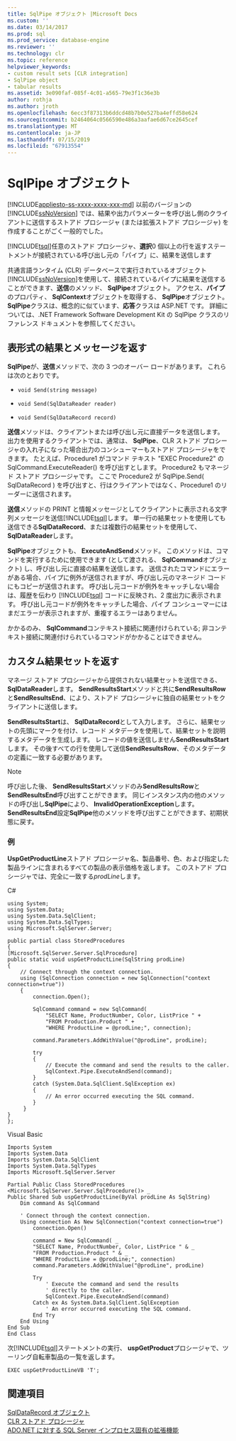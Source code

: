 ```yaml
---
title: SqlPipe オブジェクト |Microsoft Docs
ms.custom: ''
ms.date: 03/14/2017
ms.prod: sql
ms.prod_service: database-engine
ms.reviewer: ''
ms.technology: clr
ms.topic: reference
helpviewer_keywords:
- custom result sets [CLR integration]
- SqlPipe object
- tabular results
ms.assetid: 3e090faf-085f-4c01-a565-79e3f1c36e3b
author: rothja
ms.author: jroth
ms.openlocfilehash: 6ecc3f87313b6ddcd48b7b0e527ba4effd58e624
ms.sourcegitcommit: b2464064c0566590e486a3aafae6d67ce2645cef
ms.translationtype: MT
ms.contentlocale: ja-JP
ms.lasthandoff: 07/15/2019
ms.locfileid: "67913554"
---
```

# <a name="sqlpipe-object"></a>SqlPipe オブジェクト
[!INCLUDE[appliesto-ss-xxxx-xxxx-xxx-md](../../includes/appliesto-ss-xxxx-xxxx-xxx-md.md)]
  以前のバージョンの [!INCLUDE[ssNoVersion](../../includes/ssnoversion-md.md)] では、結果や出力パラメーターを呼び出し側のクライアントに送信するストアド プロシージャ (または拡張ストアド プロシージャ) を作成することがごく一般的でした。  
  
 [!INCLUDE[tsql](../../includes/tsql-md.md)]任意のストアド プロシージャ、**選択**0 個以上の行を返すステートメントが接続されている呼び出し元の「パイプ」に、結果を送信します  
  
 共通言語ランタイム (CLR) データベースで実行されているオブジェクト[!INCLUDE[ssNoVersion](../../includes/ssnoversion-md.md)]を使用して、接続されているパイプに結果を送信することができます、**送信**のメソッド、 **SqlPipe**オブジェクト。 アクセス、**パイプ**のプロパティ、 **SqlContext**オブジェクトを取得する、 **SqlPipe**オブジェクト。 **SqlPipe**クラスは、概念的に似ています、**応答**クラスは ASP.NET です。 詳細については、.NET Framework Software Development Kit の SqlPipe クラスのリファレンス ドキュメントを参照してください。  
  
## <a name="returning-tabular-results-and-messages"></a>表形式の結果とメッセージを返す  
 **SqlPipe**が、**送信**メソッドで、次の 3 つのオーバー ロードがあります。 これらは次のとおりです。  
  
-   `void Send(string message)`  
  
-   `void Send(SqlDataReader reader)`  
  
-   `void Send(SqlDataRecord record)`  
  
 **送信**メソッドは、クライアントまたは呼び出し元に直接データを送信します。 出力を使用するクライアントでは、通常は、 **SqlPipe**、CLR ストアド プロシージャの入れ子になった場合出力のコンシューマーもストアド プロシージャをできます。 たとえば、Procedure1 がコマンド テキスト "EXEC Procedure2" の SqlCommand.ExecuteReader() を呼び出すとします。 Procedure2 もマネージド ストアド プロシージャです。 ここで Procedure2 が SqlPipe.Send( SqlDataRecord ) を呼び出すと、行はクライアントではなく、Procedure1 のリーダーに送信されます。  
  
 **送信**メソッドの PRINT と情報メッセージとしてクライアントに表示される文字列メッセージを送信[!INCLUDE[tsql](../../includes/tsql-md.md)]します。 単一行の結果セットを使用しても送信できる**SqlDataRecord**、または複数行の結果セットを使用して、 **SqlDataReader**します。  
  
 **SqlPipe**オブジェクトも、 **ExecuteAndSend**メソッド。 このメソッドは、コマンドを実行するために使用できます (として渡される、 **SqlCommand**オブジェクト) し、呼び出し元に直接の結果を送信します。 送信されたコマンドにエラーがある場合、パイプに例外が送信されますが、呼び出し元のマネージド コードにもコピーが送信されます。 呼び出し元コードが例外をキャッチしない場合は、履歴を伝わり [!INCLUDE[tsql](../../includes/tsql-md.md)] コードに反映され、2 度出力に表示されます。 呼び出し元コードが例外をキャッチした場合、パイプ コンシューマーにはまだエラーが表示されますが、重複するエラーはありません。  
  
 かかるのみ、 **SqlCommand**コンテキスト接続に関連付けられている; 非コンテキスト接続に関連付けられているコマンドがかかることはできません。  
  
## <a name="returning-custom-result-sets"></a>カスタム結果セットを返す  
 マネージ ストアド プロシージャから提供されない結果セットを送信できる、 **SqlDataReader**します。 **SendResultsStart**メソッドと共に**SendResultsRow**と**SendResultsEnd**、により、ストアド プロシージャに独自の結果セットをクライアントに送信します。  
  
 **SendResultsStart**は、 **SqlDataRecord**として入力します。 さらに、結果セットの先頭にマークを付け、レコード メタデータを使用して、結果セットを説明するメタデータを生成します。 レコードの値を送信しません**SendResultsStart**します。 その後すべての行を使用して送信**SendResultsRow**、そのメタデータの定義に一致する必要があります。  
  
> [!NOTE]  
>  呼び出した後、 **SendResultsStart**メソッドのみ**SendResultsRow**と**SendResultsEnd**呼び出すことができます。 同じインスタンス内の他のメソッドの呼び出し**SqlPipe**により、 **InvalidOperationException**します。 **SendResultsEnd**設定**SqlPipe**他のメソッドを呼び出すことができます、初期状態に戻す。  
  
### <a name="example"></a>例  
 **UspGetProductLine**ストアド プロシージャ名、製品番号、色、および指定した製品ラインに含まれるすべての製品の表示価格を返します。 このストアド プロシージャでは、完全に一致する*prodLine*します。  
  
 C#  
  
```  
using System;  
using System.Data;  
using System.Data.SqlClient;  
using System.Data.SqlTypes;  
using Microsoft.SqlServer.Server;  
  
public partial class StoredProcedures  
{  
[Microsoft.SqlServer.Server.SqlProcedure]  
public static void uspGetProductLine(SqlString prodLine)  
{  
    // Connect through the context connection.  
    using (SqlConnection connection = new SqlConnection("context connection=true"))  
    {  
        connection.Open();  
  
        SqlCommand command = new SqlCommand(  
            "SELECT Name, ProductNumber, Color, ListPrice " +  
            "FROM Production.Product " +   
            "WHERE ProductLine = @prodLine;", connection);  
  
        command.Parameters.AddWithValue("@prodLine", prodLine);  
  
        try  
        {  
            // Execute the command and send the results to the caller.  
            SqlContext.Pipe.ExecuteAndSend(command);  
        }  
        catch (System.Data.SqlClient.SqlException ex)  
        {  
            // An error occurred executing the SQL command.  
        }  
     }  
}  
};  
```  
  
 Visual Basic  
  
```  
Imports System  
Imports System.Data  
Imports System.Data.SqlClient  
Imports System.Data.SqlTypes  
Imports Microsoft.SqlServer.Server  
  
Partial Public Class StoredProcedures  
<Microsoft.SqlServer.Server.SqlProcedure()> _  
Public Shared Sub uspGetProductLine(ByVal prodLine As SqlString)  
    Dim command As SqlCommand  
  
    ' Connect through the context connection.  
    Using connection As New SqlConnection("context connection=true")  
        connection.Open()  
  
        command = New SqlCommand( _  
        "SELECT Name, ProductNumber, Color, ListPrice " & _  
        "FROM Production.Product " & _  
        "WHERE ProductLine = @prodLine;", connection)  
        command.Parameters.AddWithValue("@prodLine", prodLine)  
  
        Try  
            ' Execute the command and send the results   
            ' directly to the caller.  
            SqlContext.Pipe.ExecuteAndSend(command)  
        Catch ex As System.Data.SqlClient.SqlException  
            ' An error occurred executing the SQL command.  
        End Try  
    End Using  
End Sub  
End Class  
```  
  
 次[!INCLUDE[tsql](../../includes/tsql-md.md)]ステートメントの実行、 **uspGetProduct**プロシージャで、ツーリング自転車製品の一覧を返します。  
  
```  
EXEC uspGetProductLineVB 'T';  
```  
  
## <a name="see-also"></a>関連項目  
 [SqlDataRecord オブジェクト](../../relational-databases/clr-integration-data-access-in-process-ado-net/sqldatarecord-object.md)   
 [CLR ストアド プロシージャ](https://msdn.microsoft.com/library/bbdd51b2-a9b4-4916-ba6f-7957ac6c3f33)   
 [ADO.NET に対する SQL Server インプロセス固有の拡張機能](../../relational-databases/clr-integration-data-access-in-process-ado-net/sql-server-in-process-specific-extensions-to-ado-net.md)  
  
  
